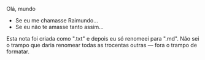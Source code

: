 Olá, mundo

* Se eu me chamasse Raimundo...
* Se eu não te amasse tanto assim...

Esta nota foi criada como ".txt" e depois eu só renomeei para ".md". Não sei o trampo que daria renomear todas as trocentas outras — fora o trampo de formatar.